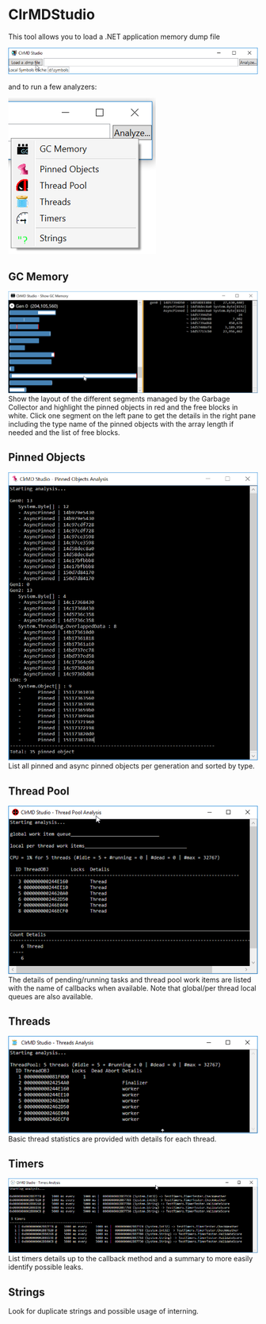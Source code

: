 # ClrMDStudio

This tool allows you to load a .NET application memory dump file 

![ClrMDStudio_UI](./ClrMDStudio.png)

and to run a few analyzers:

![ClrMDStudio_analyzers](./Analyzers.png)

## GC Memory
![GCMemory_Analysis](./ShowGCMemory.png)
Show the layout of the different segments managed by the Garbage Collector and highlight the pinned objects in red and the free blocks in white. Click one segment on the left pane to get the details in the right  pane including the type name of the pinned objects with the array length if needed and the list of free blocks.


## Pinned Objects
![PinnedObjects_Analysis](./PinnedObjectsAnalysis.png)
List all pinned and async pinned objects per generation and sorted by type.


## Thread Pool
![ThreadPool_Analysis](./ThreadPoolAnalysis.png)
The details of pending/running tasks and thread pool work items are listed with the name of callbacks when available. Note that global/per thread local queues are also available.


## Threads
![Threads_Analysis](./ThreadsAnalysis.png)
Basic thread statistics are provided with details for each thread.


## Timers
![Timers_Analysis](./TimersAnalysis.png)
List timers details up to the callback method and a summary to more easily identify possible leaks.


## Strings
Look for duplicate strings and possible usage of interning.



